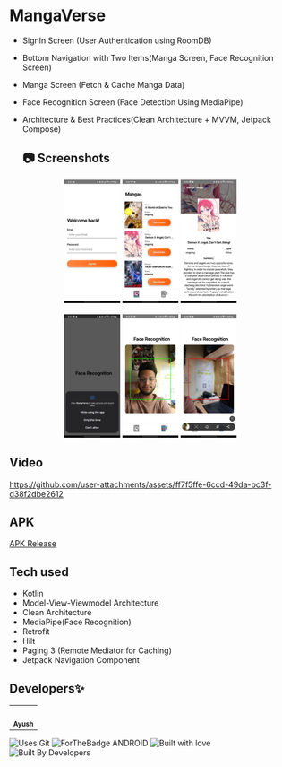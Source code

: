 # MangaVerse

- SignIn Screen (User Authentication using RoomDB)
- Bottom Navigation with Two Items(Manga Screen, Face Recognition Screen)
- Manga Screen (Fetch & Cache Manga Data)
- Face Recognition Screen (Face Detection Using MediaPipe)
- Architecture & Best Practices(Clean Architecture + MVVM, Jetpack Compose)

  ## 📷 Screenshots
<div align="center">
  <img src="https://github.com/Agrawal-Ayush-009/MangaVerse/blob/master/app/src/main/res/drawable/a.jpeg" width="100" height="220">
  <img src="https://github.com/Agrawal-Ayush-009/MangaVerse/blob/master/app/src/main/res/drawable/b.jpeg" width="100" height="220">
  <img src="https://github.com/Agrawal-Ayush-009/MangaVerse/blob/master/app/src/main/res/drawable/c.jpeg" width="100" height="220">
</div>
<br>
<div align="center">
  <img src="https://github.com/Agrawal-Ayush-009/MangaVerse/blob/master/app/src/main/res/drawable/d.jpeg" width="100" height="220">
  <img src="https://github.com/Agrawal-Ayush-009/MangaVerse/blob/master/app/src/main/res/drawable/e.jpeg" width="100" height="220">
  <img src="https://github.com/Agrawal-Ayush-009/MangaVerse/blob/master/app/src/main/res/drawable/f.jpeg" width="100" height="220">
</div>

## Video

https://github.com/user-attachments/assets/ff7f5ffe-6ccd-49da-bc3f-d38f2dbe2612

## APK

[APK Release](https://github.com/Agrawal-Ayush-009/MangaVerse/releases/tag/v1.0.0)


## Tech used
- Kotlin
- Model-View-Viewmodel Architecture
- Clean Architecture
- MediaPipe(Face Recognition)
- Retrofit
- Hilt
- Paging 3 (Remote Mediator for Caching)
- Jetpack Navigation Component

  
## Developers✨
<table>
  <tbody><tr>
    <td align="center"><a href="https://github.com/Agrawal-Ayush-009"><img alt="" src="https://avatars.githubusercontent.com/Agrawal-Ayush-009" width="100px;"><br><sub><b>Ayush </b></sub></a></td>
  </tr>
</tbody></table>

![Uses Git](https://forthebadge.com/images/badges/uses-git.svg)
![ForTheBadge ANDROID](https://forthebadge.com/images/badges/built-for-android.svg)
![Built with love](https://forthebadge.com/images/badges/built-with-love.svg)
![Built By Developers](https://forthebadge.com/images/badges/built-by-developers.svg)
